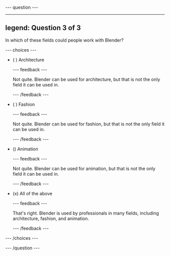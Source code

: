 
--- question ---

---
legend: Question 3 of 3
---

In which of these fields could people work with Blender? 

--- choices ---

- ( ) Architecture

  --- feedback ---

  Not quite. Blender can be used for architecture, but that is not the only field it can be used in.

  --- /feedback ---

- ( ) Fashion

  --- feedback ---

  Not quite. Blender can be used for fashion, but that is not the only field it can be used in.

  --- /feedback ---

- () Animation

  --- feedback ---

  Not quite. Blender can be used for animation, but that is not the only field it can be used in.

  --- /feedback ---

- (x) All of the above

  --- feedback ---

  That's right. Blender is used by professionals in many fields, including architecture, fashion, and animation.

  --- /feedback ---

--- /choices ---

--- /question ---
